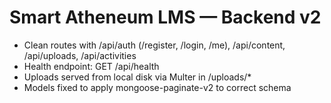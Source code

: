 
# Smart Atheneum LMS — Backend v2
- Clean routes with /api/auth (/register, /login, /me), /api/content, /api/uploads, /api/activities
- Health endpoint: GET /api/health
- Uploads served from local disk via Multer in /uploads/*
- Models fixed to apply mongoose-paginate-v2 to correct schema
